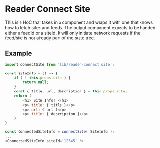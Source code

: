 # Reader Connect Site

This is a HoC that takes in a component and wraps it with one that knows how to fetch sites and feeds.
The output component expects to be handed either a feedId or a siteId. It will only initiate network requests if the feed/site is not already part of the state tree.

## Example

```js
import connectSite from 'lib/reader-connect-site';

const SiteInfo = () => {
	if ( ! this.props.site ) {
		return null;
	}
	const { title, url, description } = this.props.site;
	return (
		<h1> Site Info! </h1>
		<p> title: { title }</p>
		<p> url: { url }</p>
		<p> title: { description }</p>
	)
}

const ConnectedSiteInfo = connectSite( SiteInfo );
...
<ConnectedSiteInfo siteId='12345' />
```
